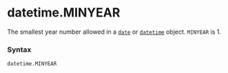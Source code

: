 # datetime.MINYEAR

The smallest year number allowed in a [`date`](/modules/datetime/date/) or [`datetime`](/modules/datetime/datetime/) object. `MINYEAR` is 1.

### Syntax

```python
datetime.MINYEAR
```